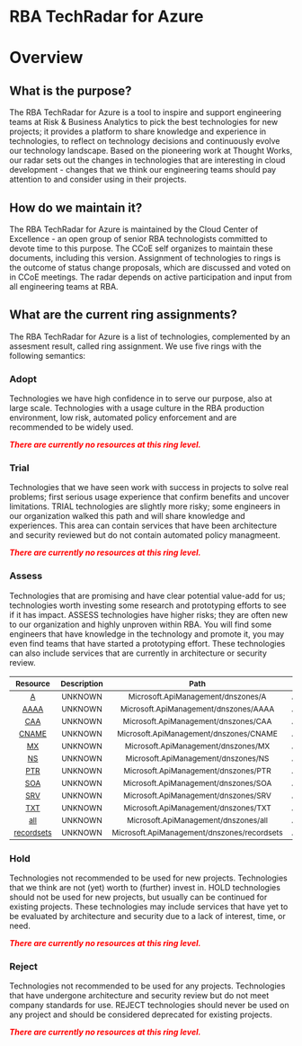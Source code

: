 
RBA TechRadar for Azure
=======================

# Overview

## What is the purpose?


The RBA TechRadar for Azure is a tool to inspire and support engineering teams at Risk & Business Analytics to pick the best technologies for new projects; it provides a platform to share knowledge and experience in technologies, to reflect on technology decisions and continuously evolve our technology landscape.  Based on the pioneering work at Thought Works, our radar sets out the changes in technologies that are interesting in cloud development - changes that we think our engineering teams should pay attention to and consider using in their projects.
## How do we maintain it?


The RBA TechRadar for Azure is maintained by the Cloud Center of Excellence - an open group of senior RBA technologists committed to devote time to this purpose.  The CCoE self organizes to maintain these documents, including this version.  Assignment of technologies to rings is the outcome of status change proposals, which are discussed and voted on in CCoE meetings.  The radar depends on active participation and input from all engineering teams at RBA.
## What are the current ring assignments?


The RBA TechRadar for Azure is a list of technologies, complemented by an assesment result, called ring assignment.  We use five rings with the following semantics:
### Adopt


Technologies we have high confidence in to serve our purpose, also at large scale.  Technologies with a usage culture in the RBA production environment, low risk, automated policy enforcement and are recommended to be widely used.  
  
***<font color="red"> There are currently no resources at this ring level. </font>***
### Trial


Technologies that we have seen work with success in projects to solve real problems;  first serious usage experience that confirm benefits and uncover limitations.  TRIAL technologies are slightly more risky; some engineers in our organization walked this path and will share knowledge and experiences.  This area can contain services that have been architecture and security reviewed but do not contain automated policy managmeent.  
  
***<font color="red"> There are currently no resources at this ring level. </font>***
### Assess


Technologies that are promising and have clear potential value-add for us; technologies worth investing some research and prototyping efforts to see if it has impact.  ASSESS technologies have higher risks;  they are often new to our organization and highly unproven within RBA.  You will find some engineers that have knowledge in the technology and promote it, you may even find teams that have started a prototyping effort.  These technologies can also include services that are currently in architecture or security review.  

|<sub>Resource</sub>|<sub>Description</sub>|<sub>Path</sub>|<sub>Status</sub>|
| :---: | :---: | :---: | :---: |
|<sub>[A](https://github.com/openrba/python-azure-techradar/tree/master/Microsoft.ApiManagement/dnszones/A)</sub>|<sub>UNKNOWN</sub>|<sub>Microsoft.ApiManagement/dnszones/A</sub>|<sub>ASSESS</sub>|
|<sub>[AAAA](https://github.com/openrba/python-azure-techradar/tree/master/Microsoft.ApiManagement/dnszones/AAAA)</sub>|<sub>UNKNOWN</sub>|<sub>Microsoft.ApiManagement/dnszones/AAAA</sub>|<sub>ASSESS</sub>|
|<sub>[CAA](https://github.com/openrba/python-azure-techradar/tree/master/Microsoft.ApiManagement/dnszones/CAA)</sub>|<sub>UNKNOWN</sub>|<sub>Microsoft.ApiManagement/dnszones/CAA</sub>|<sub>ASSESS</sub>|
|<sub>[CNAME](https://github.com/openrba/python-azure-techradar/tree/master/Microsoft.ApiManagement/dnszones/CNAME)</sub>|<sub>UNKNOWN</sub>|<sub>Microsoft.ApiManagement/dnszones/CNAME</sub>|<sub>ASSESS</sub>|
|<sub>[MX](https://github.com/openrba/python-azure-techradar/tree/master/Microsoft.ApiManagement/dnszones/MX)</sub>|<sub>UNKNOWN</sub>|<sub>Microsoft.ApiManagement/dnszones/MX</sub>|<sub>ASSESS</sub>|
|<sub>[NS](https://github.com/openrba/python-azure-techradar/tree/master/Microsoft.ApiManagement/dnszones/NS)</sub>|<sub>UNKNOWN</sub>|<sub>Microsoft.ApiManagement/dnszones/NS</sub>|<sub>ASSESS</sub>|
|<sub>[PTR](https://github.com/openrba/python-azure-techradar/tree/master/Microsoft.ApiManagement/dnszones/PTR)</sub>|<sub>UNKNOWN</sub>|<sub>Microsoft.ApiManagement/dnszones/PTR</sub>|<sub>ASSESS</sub>|
|<sub>[SOA](https://github.com/openrba/python-azure-techradar/tree/master/Microsoft.ApiManagement/dnszones/SOA)</sub>|<sub>UNKNOWN</sub>|<sub>Microsoft.ApiManagement/dnszones/SOA</sub>|<sub>ASSESS</sub>|
|<sub>[SRV](https://github.com/openrba/python-azure-techradar/tree/master/Microsoft.ApiManagement/dnszones/SRV)</sub>|<sub>UNKNOWN</sub>|<sub>Microsoft.ApiManagement/dnszones/SRV</sub>|<sub>ASSESS</sub>|
|<sub>[TXT](https://github.com/openrba/python-azure-techradar/tree/master/Microsoft.ApiManagement/dnszones/TXT)</sub>|<sub>UNKNOWN</sub>|<sub>Microsoft.ApiManagement/dnszones/TXT</sub>|<sub>ASSESS</sub>|
|<sub>[all](https://github.com/openrba/python-azure-techradar/tree/master/Microsoft.ApiManagement/dnszones/all)</sub>|<sub>UNKNOWN</sub>|<sub>Microsoft.ApiManagement/dnszones/all</sub>|<sub>ASSESS</sub>|
|<sub>[recordsets](https://github.com/openrba/python-azure-techradar/tree/master/Microsoft.ApiManagement/dnszones/recordsets)</sub>|<sub>UNKNOWN</sub>|<sub>Microsoft.ApiManagement/dnszones/recordsets</sub>|<sub>ASSESS</sub>|

### Hold


Technologies not recommended to be used for new projects. Technologies that we think are not (yet) worth to (further) invest in.  HOLD technologies should not be used for new projects, but usually can be continued for existing projects.  These technologies may include services that have yet to be evaluated by architecture and security due to a lack of interest, time, or need.  
  
***<font color="red"> There are currently no resources at this ring level. </font>***
### Reject


Technologies not recommended to be used for any projects. Technologies that have undergone architecture and security review but do not meet company standards for use.  REJECT technologies should never be used on any project and should be considered deprecated for existing projects.  
  
***<font color="red"> There are currently no resources at this ring level. </font>***